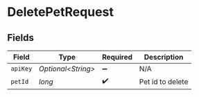 # DeletePetRequest


## Fields

| Field               | Type                | Required            | Description         |
| ------------------- | ------------------- | ------------------- | ------------------- |
| `apiKey`            | *Optional\<String>* | :heavy_minus_sign:  | N/A                 |
| `petId`             | *long*              | :heavy_check_mark:  | Pet id to delete    |
